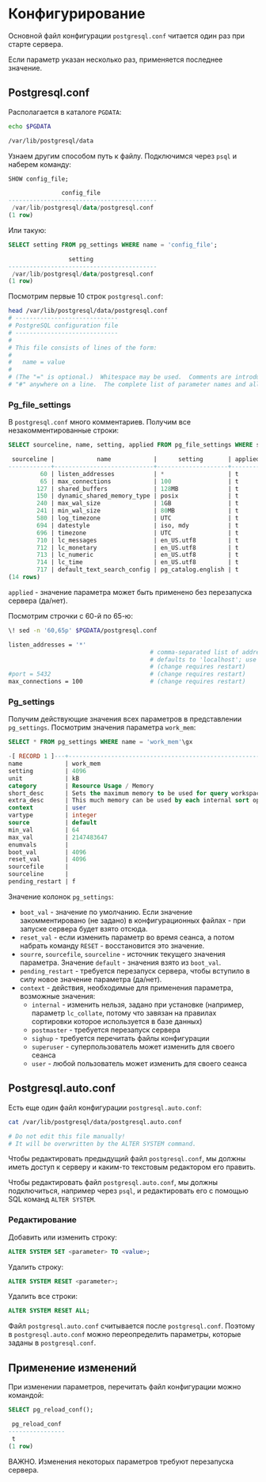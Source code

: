 # Конфигурирование

Основной файл конфигурации `postgresql.conf` читается один раз при старте сервера.

Если параметр указан несколько раз, применяется последнее значение.


## Postgresql.conf

Располагается в каталоге `PGDATA`:
```bash
echo $PGDATA

/var/lib/postgresql/data
```

Узнаем другим способом путь к файлу. Подключимся через `psql` и наберем команду:
```sql
SHOW config_file;

               config_file
------------------------------------------
 /var/lib/postgresql/data/postgresql.conf
(1 row)
```

Или такую:
```sql
SELECT setting FROM pg_settings WHERE name = 'config_file';

                 setting
------------------------------------------
 /var/lib/postgresql/data/postgresql.conf
(1 row)
```

Посмотрим первые 10 строк `postgresql.conf`:
```bash
head /var/lib/postgresql/data/postgresql.conf
# -----------------------------
# PostgreSQL configuration file
# -----------------------------
#
# This file consists of lines of the form:
#
#   name = value
#
# (The "=" is optional.)  Whitespace may be used.  Comments are introduced with
# "#" anywhere on a line.  The complete list of parameter names and allowed
```


### Pg_file_settings

В `postgresql.conf` много комментариев. Получим все незакомментированные строки:
```sql
SELECT sourceline, name, setting, applied FROM pg_file_settings WHERE sourcefile LIKE '%postgresql.conf';

 sourceline |            name            |      setting       | applied
------------+----------------------------+--------------------+---------
         60 | listen_addresses           | *                  | t
         65 | max_connections            | 100                | t
        127 | shared_buffers             | 128MB              | t
        150 | dynamic_shared_memory_type | posix              | t
        240 | max_wal_size               | 1GB                | t
        241 | min_wal_size               | 80MB               | t
        580 | log_timezone               | UTC                | t
        694 | datestyle                  | iso, mdy           | t
        696 | timezone                   | UTC                | t
        710 | lc_messages                | en_US.utf8         | t
        712 | lc_monetary                | en_US.utf8         | t
        713 | lc_numeric                 | en_US.utf8         | t
        714 | lc_time                    | en_US.utf8         | t
        717 | default_text_search_config | pg_catalog.english | t
(14 rows)
```

`applied` - значение параметра может быть применено без перезапуска сервера (да/нет).

Посмотрим строчки с 60-й по 65-ю:
```bash
\! sed -n '60,65p' $PGDATA/postgresql.conf

listen_addresses = '*'
                                        # comma-separated list of addresses;
                                        # defaults to 'localhost'; use '*' for all
                                        # (change requires restart)
#port = 5432                            # (change requires restart)
max_connections = 100                   # (change requires restart)
```

### Pg_settings

Получим действующие значения всех параметров в представлении `pg_settings`. Посмотрим значения параметра `work_mem`:
```sql
SELECT * FROM pg_settings WHERE name = 'work_mem'\gx

-[ RECORD 1 ]---+----------------------------------------------------------------------------------------------------------------------
name            | work_mem
setting         | 4096
unit            | kB
category        | Resource Usage / Memory
short_desc      | Sets the maximum memory to be used for query workspaces.
extra_desc      | This much memory can be used by each internal sort operation and hash table before switching to temporary disk files.
context         | user
vartype         | integer
source          | default
min_val         | 64
max_val         | 2147483647
enumvals        |
boot_val        | 4096
reset_val       | 4096
sourcefile      |
sourceline      |
pending_restart | f
```
Значение колонок `pg_settings`:
- `boot_val` - значение по умолчанию. Если значение закомментировано (не задано) в конфигурационных файлах - при запуске сервера будет взято отсюда.
- `reset_val` - если изменить параметр во время сеанса, а потом набрать команду `RESET` - восстановится это значение.
- `sourre`, `sourcefile`, `sourceline` - источник текущего значения параметра. Значение `default` - значения взято из `boot_val`.
- `pending_restart` - требуется перезапуск сервера, чтобы вступило в силу новое значение параметра (да/нет).
- `context` - действия, необходимые для применения параметра, возможные значения:
    - `internal` - изменить нельзя, задано при установке (например, параметр `lc_collate`, потому что завязан на правилах сортировки которое используется в базе данных)
    - `postmaster` - требуется перезапуск сервера
    - `sighup` - требуется перечитать файлы конфигурации
    - `superuser` - суперпользователь может изменить для своего сеанса
    - `user` - любой пользователь может изменить для своего сеанса


## Postgresql.auto.conf

Есть еще один файл конфигурации `postgresql.auto.conf`:
```bash
cat /var/lib/postgresql/data/postgresql.auto.conf

# Do not edit this file manually!
# It will be overwritten by the ALTER SYSTEM command.
```

Чтобы редактировать предыдущий файл `postgresql.conf`, мы должны иметь доступ к серверу и каким-то текстовым редактором его править.

Чтобы редактировать файл `postgresql.auto.conf`, мы должны подключиться, например через `psql`, и редактировать его с помощью SQL команд `ALTER SYSTEM`.


### Редактирование

Добавить или изменить строку:
```sql
ALTER SYSTEM SET <parameter> TO <value>;
```

Удалить строку:
```sql
ALTER SYSTEM RESET <parameter>;
```

Удалить все строки:
```sql
ALTER SYSTEM RESET ALL;
```

Файл `postgresql.auto.conf` считывается после `postgresql.conf`. Поэтому в `postgresql.auto.conf` можно переопределить параметры, которые заданы в `postgresql.conf`.


## Применение изменений

При изменении параметров, перечитать файл конфигурации можно командой:
```sql
SELECT pg_reload_conf();

 pg_reload_conf
----------------
 t
(1 row)
```

ВАЖНО. Изменения некоторых параметров требуют перезапуска сервера.
